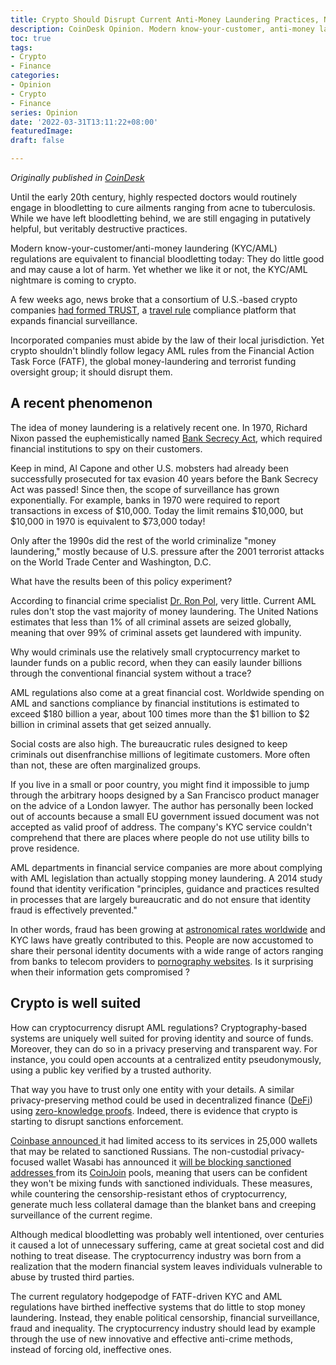 ```yaml
---
title: Crypto Should Disrupt Current Anti-Money Laundering Practices, Not Adopt Them
description: CoinDesk Opinion. Modern know-your-customer, anti-money laundering regulations are ineffective; crypto represents a better option to address this problem.
toc: true
tags:
- Crypto
- Finance
categories:
- Opinion
- Crypto
- Finance
series: Opinion
date: '2022-03-31T13:11:22+08:00'
featuredImage:
draft: false

---
```

*Originally published in [CoinDesk](https://www.coindesk.com/layer2/2022/03/31/crypto-should-disrupt-current-anti-money-laundering-practices-not-adopt-them/)*

Until the early 20th century, highly respected doctors would routinely engage in bloodletting to cure ailments ranging from acne to tuberculosis. While we have left bloodletting behind, we are still engaging in putatively helpful, but veritably destructive practices.

Modern know-your-customer/anti-money laundering (KYC/AML) regulations are equivalent to financial bloodletting today: They do little good and may cause a lot of harm. Yet whether we like it or not, the KYC/AML nightmare is coming to crypto.

A few weeks ago, news broke that a consortium of U.S.-based crypto companies [had formed TRUST](https://www.coindesk.com/policy/2021/06/25/us-crypto-giants-build-first-version-of-fatf-compliant-travel-rule-tool/), a [travel rule](https://www.coindesk.com/business/2020/02/04/inside-the-standards-race-for-implementing-fatfs-travel-rule/) compliance platform that expands financial surveillance.

Incorporated companies must abide by the law of their local jurisdiction. Yet crypto shouldn't blindly follow legacy AML rules from the Financial Action Task Force (FATF), the global money-laundering and terrorist funding oversight group; it should disrupt them.

A recent phenomenon
-------------------

The idea of money laundering is a relatively recent one. In 1970, Richard Nixon passed the euphemistically named [Bank Secrecy Act](https://en.wikipedia.org/wiki/Bank_Secrecy_Act), which required financial institutions to spy on their customers.

Keep in mind, Al Capone and other U.S. mobsters had already been successfully prosecuted for tax evasion 40 years before the Bank Secrecy Act was passed! Since then, the scope of surveillance has grown exponentially. For example, banks in 1970 were required to report transactions in excess of $10,000. Today the limit remains $10,000, but $10,000 in 1970 is equivalent to $73,000 today!

Only after the 1990s did the rest of the world criminalize "money laundering," mostly because of U.S. pressure after the 2001 terrorist attacks on the World Trade Center and Washington, D.C.

What have the results been of this policy experiment?

According to financial crime specialist [Dr. Ron Pol](https://www.effectiveaml.org/ron/), very little. Current AML rules don't stop the vast majority of money laundering. The United Nations estimates that less than 1% of all criminal assets are seized globally, meaning that over 99% of criminal assets get laundered with impunity.

Why would criminals use the relatively small cryptocurrency market to launder funds on a public record, when they can easily launder billions through the conventional financial system without a trace?

AML regulations also come at a great financial cost. Worldwide spending on AML and sanctions compliance by financial institutions is estimated to exceed $180 billion a year, about 100 times more than the $1 billion to $2 billion in criminal assets that get seized annually.

Social costs are also high. The bureaucratic rules designed to keep criminals out disenfranchise millions of legitimate customers. More often than not, these are often marginalized groups.

If you live in a small or poor country, you might find it impossible to jump through the arbitrary hoops designed by a San Francisco product manager on the advice of a London lawyer. The author has personally been locked out of accounts because a small EU government issued document was not accepted as valid proof of address. The company's KYC service couldn't comprehend that there are places where people do not use utility bills to prove residence.

AML departments in financial service companies are more about complying with AML legislation than actually stopping money laundering. A 2014 study found that identity verification "principles, guidance and practices resulted in processes that are largely bureaucratic and do not ensure that identity fraud is effectively prevented."

In other words, fraud has been growing at [astronomical rates worldwide](https://news.sky.com/story/alarming-growth-in-fraud-in-the-uk-as-scam-adverts-dupe-victims-out-of-large-sums-of-money-mps-warn-12530441) and KYC laws have greatly contributed to this. People are now accustomed to share their personal identity documents with a wide range of actors ranging from banks to telecom providers to [pornography websites](https://www.independent.co.uk/tech/porn-blocks-reddit-google-age-verification-uk-online-harms-b2010311.html). Is it surprising when their information gets compromised ?

Crypto is well suited
---------------------

How can cryptocurrency disrupt AML regulations? Cryptography-based systems are uniquely well suited for proving identity and source of funds. Moreover, they can do so in a privacy preserving and transparent way. For instance, you could open accounts at a centralized entity pseudonymously, using a public key verified by a trusted authority.

That way you have to trust only one entity with your details. A similar privacy-preserving method could be used in decentralized finance ([DeFi](https://www.coindesk.com/learn/what-is-defi/)) using [zero-knowledge proofs](https://eprint.iacr.org/2022/321.pdf). Indeed, there is evidence that crypto is starting to disrupt sanctions enforcement.

[Coinbase announced ](https://www.bbc.co.uk/news/technology-60661763)it had limited access to its services in 25,000 wallets that may be related to sanctioned Russians. The non-custodial privacy-focused wallet Wasabi has announced it [will be blocking sanctioned addresses ](https://bitcoinmagazine.com/business/wasabi-wallet-explains-new-bitcoin-censorship)from its [CoinJoin](https://www.coindesk.com/learn/bitcoin-mixers-how-do-they-work-and-why-are-they-used/) pools, meaning that users can be confident they won't be mixing funds with sanctioned individuals. These measures, while countering the censorship-resistant ethos of cryptocurrency, generate much less collateral damage than the blanket bans and creeping surveillance of the current regime.

Although medical bloodletting was probably well intentioned, over centuries it caused a lot of unnecessary suffering, came at great societal cost and did nothing to treat disease. The cryptocurrency industry was born from a realization that the modern financial system leaves individuals vulnerable to abuse by trusted third parties.

The current regulatory hodgepodge of FATF-driven KYC and AML regulations have birthed ineffective systems that do little to stop money laundering. Instead, they enable political censorship, financial surveillance, fraud and inequality. The cryptocurrency industry should lead by example through the use of new innovative and effective anti-crime methods, instead of forcing old, ineffective ones.

